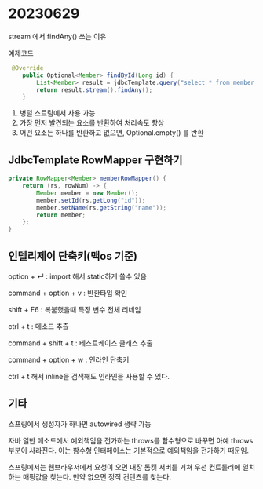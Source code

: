 # 20230629

stream 에서 findAny() 쓰는 이유

예제코드
```Java
 @Override
    public Optional<Member> findById(Long id) {
        List<Member> result = jdbcTemplate.query("select * from member where id = ?", memberRowMapper(), id);
        return result.stream().findAny();
    }
```
1. 병렬 스트림에서 사용 가능
2. 가장 먼저 발견되는 요소를 반환하여 처리속도 향상
3. 어떤 요소든 하나를 반환하고 없으면, Optional.empty() 를 반환


## JdbcTemplate RowMapper 구현하기

```java
private RowMapper<Member> memberRowMapper() {
    return (rs, rowNum) -> {
        Member member = new Member();
        member.setId(rs.getLong("id"));
        member.setName(rs.getString("name"));
        return member;
    };
}
```

## 인텔리제이 단축키(맥os 기준)

option + ↵ : import 해서 static하게 쓸수 있음

command + option + v : 반환타입 확인

shift + F6 : 복붙했을때 특정 변수 전체 리네임

ctrl + t : 메소드 추출

command + shift + t : 테스트케이스 클래스 추출

command + option + w : 인라인 단축키

ctrl + t 해서 inline을 검색해도 인라인을 사용할 수 있다.

## 기타 

스프링에서 생성자가 하나면 autowired 생략 가능

자바 일반 메소드에서 예외책임을 전가하는 throws를 함수형으로 바꾸면 아예 throws 부분이 사라진다. 이는 함수형 인터페이스는 기본적으로 예외책임을 전가하기 때문임.

스프링에서는 웹브라우저에서 요청이 오면 내장 톰캣 서버를 거쳐 우선 컨트롤러에 일치하는 매핑값을 찾는다. 만약 없으면 정적 컨텐츠를 찾는다.